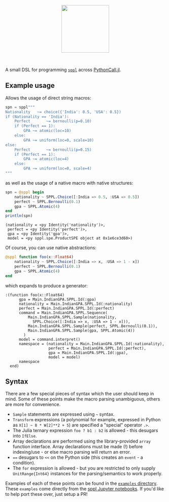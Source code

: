 <p align="center">
<img height="150px" src="sppl.png"/>
</p>
<br>

A small DSL for programming [`sppl`](https://github.com/probcomp/sppl) across [PythonCall.jl](https://github.com/cjdoris/PythonCall.jl).

## Example usage

Allows the usage of direct string macros:

```julia
spn = sppl"""
Nationality   ~= choice({'India': 0.5, 'USA': 0.5})
if (Nationality == 'India'):
    Perfect       ~= bernoulli(p=0.10)
    if (Perfect == 1):  
        GPA ~= atomic(loc=10)
    else:               
        GPA ~= uniform(loc=0, scale=10)
else:
    Perfect       ~= bernoulli(p=0.15)
    if (Perfect == 1):  
        GPA ~= atomic(loc=4)
    else:               
        GPA ~= uniform(loc=0, scale=4)
"""
```

as well as the usage of a native macro with native structures:

```julia
spn = @sppl begin
    nationality ~ SPPL.Choice([:India => 0.5, :USA => 0.5])
    perfect ~ SPPL.Bernoulli(0.1)
    gpa ~ SPPL.Atomic(4)
end
println(spn)
```

```
(nationality = <py Identity('nationality')>, 
 perfect = <py Identity('perfect')>, 
 gpa = <py Identity('gpa')>, 
 model = <py sppl.spe.ProductSPE object at 0x1e6ce3d60>)
```

Of course, you can use native abstractions:

```julia
@sppl function foo(x::Float64)
    nationality ~ SPPL.Choice([:India => x, :USA => 1 - x])
    perfect ~ SPPL.Bernoulli(0.1)
    gpa ~ SPPL.Atomic(4)
end
```

which expands to produce a generator:

```
:(function foo(x::Float64)
      gpa = Main.IndianGPA.SPPL.Id(:gpa)
      nationality = Main.IndianGPA.SPPL.Id(:nationality)
      perfect = Main.IndianGPA.SPPL.Id(:perfect)
      command = Main.IndianGPA.SPPL.Sequence(
          Main.IndianGPA.SPPL.Sample(nationality, 
            SPPL.Choice([:India => x, :USA => 1 - x])), 
          Main.IndianGPA.SPPL.Sample(perfect, SPPL.Bernoulli(0.1)),
          Main.IndianGPA.SPPL.Sample(gpa, SPPL.Atomic(4))
        )
      model = command.interpret()
      namespace = (nationality = Main.IndianGPA.SPPL.Id(:nationality), 
                   perfect = Main.IndianGPA.SPPL.Id(:perfect), 
                   gpa = Main.IndianGPA.SPPL.Id(:gpa), 
                   model = model)
      namespace
  end)
```

## Syntax

There are a few special pieces of syntax which the user should keep in mind. Some of these points make the macro parsing unambiguous, others are more for convenience.

- `Sample` statements are expressed using `~` syntax.
- `Transform` expressions (a polynomial for example, expressed in Python as `X[1] ~ 8 * W[2]**2 + 5`) are specified a "special" operator `.>`.
- The Julia ternary expression `foo ? b1 : b2` is allowed - this desugars into `IfElse`.
- Array declarations are performed using the library-provided `array` function interface. Array declarations must be made (!) before indexing/use - or else macro parsing will return an error.
- `==` desugars to `<<` on the Python side (this creates an `event` - a condition). 
- The `for` expression is allowed - but you are restricted to only supply `UnitRange{Int64}` instances for the parsing/semantics to work properly.

Examples of each of these points can be found in the [`examples` directory](https://github.com/femtomc/SPPL.jl/tree/master/examples). These `examples` come directly from the [sppl Jupyter notebooks](https://github.com/probcomp/sppl/tree/master/examples). If you'd like to help port these over, just setup a PR!
